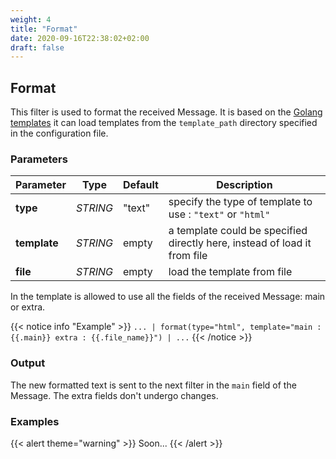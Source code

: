 ```yaml
---
weight: 4
title: "Format"
date: 2020-09-16T22:38:02+02:00
draft: false
---
```


## Format

This filter is used to format the received Message. It is based on the [Golang templates](https://golang.org/pkg/text/template/) it can load templates from the `template_path` directory specified in the configuration file.  

### Parameters

 | Parameter | Type | Default | Description 
 | --- | --- | --- | --- |
 | **type** | _STRING_ | "text" | specify the type of template to use : `"text"` or `"html"` |
 | **template** | _STRING_ | empty | a template could be specified directly here, instead of load it from file |
 | **file** | _STRING_ | empty | load the template from file |

In the template is allowed to use all the fields of the received Message: main or extra.
 
{{< notice info "Example" >}} 
`... | format(type="html", template="main : {{.main}} extra : {{.file_name}}") | ...`
{{< /notice >}}



### Output

The new formatted text is sent to the next filter in the `main` field of the Message. The extra fields don't undergo changes.

### Examples

{{< alert theme="warning" >}}
Soon...
{{< /alert >}} 